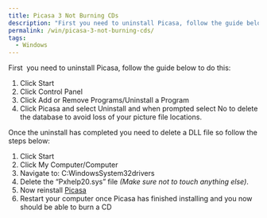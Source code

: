 ```yaml
---
title: Picasa 3 Not Burning CDs
description: "First you need to uninstall Picasa, follow the guide below to do this:"
permalink: /win/picasa-3-not-burning-cds/
tags:
  - Windows
---
```

First  you need to uninstall Picasa, follow the guide below to do this:

  1. Click Start
  2. Click Control Panel
  3. Click Add or Remove Programs/Uninstall a Program
  4. Click Picasa and select Uninstall and when prompted select No to delete the database to avoid loss of your picture file locations.

Once the uninstall has completed you need to delete a DLL file so follow the steps below:

  1. Click Start
  2. Click My Computer/Computer
  3. Navigate to: C:WindowsSystem32drivers
  4. Delete the &#8220;Pxhelp20.sys&#8221; file _(Make sure not to touch anything else)_.
  5. Now reinstall <a title="Picasa" href="http://picasa.google.com/" target="_blank">Picasa</a>
  6. Restart your computer once Picasa has finished installing and you now should be able to burn a CD
